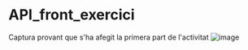 # API_front_exercici
Captura provant que s'ha afegit la primera part de l'activitat
![image](https://github.com/user-attachments/assets/9805092b-f365-478d-a872-d6d60aff1add)
